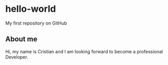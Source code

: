 # hello-world
My first repository on GitHub

## About me
Hi, my name is Cristian and I am looking forward to become a professional Developer.
